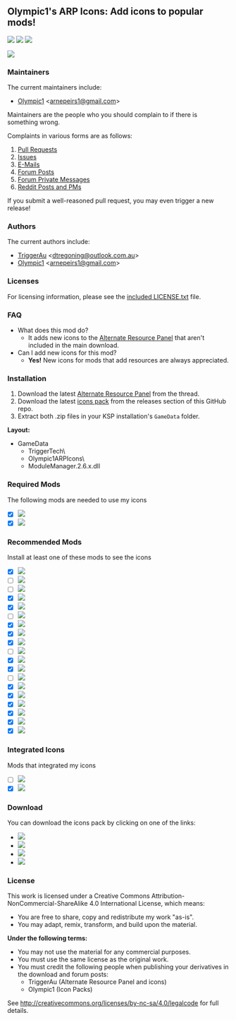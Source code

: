 ## Olympic1's ARP Icons: Add icons to popular mods!
[![][shield:support-ksp]][KSP:website]
[![][shield:support-ckan]][thread:ckan]
[![][shield:license-cc]][ICONS:license]

[![][ICONS:logo]][ICONS:thread]

### Maintainers
The current maintainers include:
  * [Olympic1][Olympic1] \<<arnepeirs1@gmail.com>\>

Maintainers are the people who you should complain to if there is something wrong.

Complaints in various forms are as follows:

  1. [Pull Requests][ICONS:pulls]
  2. [Issues][ICONS:issues]
  3. [E-Mails][ICONS:email]
  4. [Forum Posts][ICONS:thread]
  5. [Forum Private Messages][ICONS:message]
  6. [Reddit Posts and PMs][ICONS:reddit]

If you submit a well-reasoned pull request, you may even trigger a new release!

### Authors
The current authors include:
  * [TriggerAu][TriggerAu] \<<dtregoning@outlook.com.au>\>
  * [Olympic1][Olympic1] \<<arnepeirs1@gmail.com>\>

### Licenses
For licensing information, please see the [included LICENSE.txt][ICONS:license] file.

### FAQ
  * What does this mod do?
    * It adds new icons to the [Alternate Resource Panel][thread:arp] that aren't included in the main download.
  * Can I add new icons for this mod?
    * **Yes!** New icons for mods that add resources are always appreciated.

### Installation
  1. Download the latest [Alternate Resource Panel][thread:arp] from the thread.
  2. Download the latest [icons pack][ICONS:rel-github] from the releases section of this GitHub repo.
  3. Extract both .zip files in your KSP installation's `GameData` folder.

**Layout:**
  * GameData
    * TriggerTech\
    * Olympic1ARPIcons\
    * ModuleManager.2.6.x.dll

### Required Mods
The following mods are needed to use my icons
  * [x] [![][shield:support-arp]][thread:arp]
  * [x] [![][shield:support-mm]][thread:mm]

### Recommended Mods
Install at least one of these mods to see the icons
  * [x] [![][shield:support-crp]][thread:crp]
  * [ ] [![][shield:support-di]][thread:di]
  * [ ] [![][shield:support-dr]][thread:dr]
  * [x] [![][shield:support-epl]][thread:epl]
  * [x] [![][shield:support-ftt]][thread:ftt]
  * [ ] [![][shield:support-ics]][thread:ics]
  * [x] [![][shield:support-kar]][thread:kar]
  * [x] [![][shield:support-kar+]][thread:kar+]
  * [x] [![][shield:support-kr]][thread:kr]
  * [ ] [![][shield:support-mc]][thread:mc]
  * [x] [![][shield:support-mks-lite]][thread:mks-lite]
  * [x] [![][shield:support-nr]][thread:nr]
  * [ ] [![][shield:support-snacks]][thread:snacks]
  * [x] [![][shield:support-sr]][thread:sr]
  * [x] [![][shield:support-exp]][thread:exp]
  * [x] [![][shield:support-uks]][thread:uks]
  * [x] [![][shield:support-ls]][thread:ls]
  * [x] [![][shield:support-srv]][thread:srv]
  * [x] [![][shield:support-warp]][thread:warp]

### Integrated Icons
Mods that integrated my icons
  * [ ] [![][shield:support-bm]][thread:bm]
  * [x] [![][shield:support-df]][thread:df]

### Download
You can download the icons pack by clicking on one of the links:
  * [![][image:rel-dropbox]][ICONS:rel-dropbox]
  * [![][image:rel-github]][ICONS:rel-github]
  * [![][image:rel-kerbalstuff]][ICONS:rel-kerbalstuff]
  * [![][image:rel-ckan]][ICONS:rel-ckan]

### License
This work is licensed under a Creative Commons Attribution-NonCommercial-ShareAlike 4.0 International License, which means:
  * You are free to share, copy and redistribute my work "as-is".
  * You may adapt, remix, transform, and build upon the material.

**Under the following terms:**
  * You may not use the material for any commercial purposes.
  * You must use the same license as the original work.
  * You must credit the following people when publishing your derivatives in the download and forum posts:
    * TriggerAu (Alternate Resource Panel and icons)
    * Olympic1 (Icon Packs)

See http://creativecommons.org/licenses/by-nc-sa/4.0/legalcode for full details.



[KSP:website]: http://kerbalspaceprogram.com/
[thread:ckan]: http://forum.kerbalspaceprogram.com/threads/100067
[ICONS:license]: http://github.com/Olympic1/Icon_Packs_KSP/blob/master/LICENSE_AlternateResourcePanel.txt

[shield:support-ksp]: http://img.shields.io/badge/KSP-v1.0.x-green.svg
[shield:support-ckan]: http://img.shields.io/badge/CKAN-Indexed-brightgreen.svg
[shield:license-cc]: http://img.shields.io/badge/License-CC%20BY--NC--SA%204.0-blue.svg

[ICONS:logo]: http://i62.tinypic.com/2qltqad.png

[Olympic1]: http://forum.kerbalspaceprogram.com/members/81815
[TriggerAu]: http://forum.kerbalspaceprogram.com/members/59550

[ICONS:pulls]: http://github.com/Olympic1/Icon_Packs_KSP/pulls
[ICONS:issues]: http://github.com/Olympic1/Icon_Packs_KSP/issues
[ICONS:email]: mailto:arnepeirs1@gmail.com
[ICONS:thread]: http://forum.kerbalspaceprogram.com/threads/102980
[ICONS:message]: http://forum.kerbalspaceprogram.com/private.php?do=newpm&u=81815
[ICONS:reddit]: http://www.reddit.com/r/KerbalSpaceProgram

[thread:arp]: http://forum.kerbalspaceprogram.com/threads/60227
[thread:mm]: http://forum.kerbalspaceprogram.com/threads/55219
[thread:crp]: http://forum.kerbalspaceprogram.com/threads/91998
[thread:di]: http://forum.kerbalspaceprogram.com/threads/81794
[thread:dr]: http://forum.kerbalspaceprogram.com/threads/54954
[thread:epl]: http://forum.kerbalspaceprogram.com/threads/59545
[thread:ftt]: http://forum.kerbalspaceprogram.com/threads/91706
[thread:ics]: http://forum.kerbalspaceprogram.com/threads/82084
[thread:kar]: http://forum.kerbalspaceprogram.com/threads/89401
[thread:kar+]: http://forum.kerbalspaceprogram.com/threads/93054
[thread:kr]: http://forum.kerbalspaceprogram.com/threads/133186
[thread:mc]: http://forum.kerbalspaceprogram.com/threads/43645
[thread:mks-lite]: http://forum.kerbalspaceprogram.com/threads/135640
[thread:nr]: http://forum.kerbalspaceprogram.com/threads/135061
[thread:snacks]: http://forum.kerbalspaceprogram.com/threads/90841
[thread:sr]: http://forum.kerbalspaceprogram.com/threads/102502
[thread:exp]: http://forum.kerbalspaceprogram.com/threads/86695
[thread:uks]: http://forum.kerbalspaceprogram.com/threads/79588
[thread:ls]: http://forum.kerbalspaceprogram.com/threads/116790
[thread:srv]: http://forum.kerbalspaceprogram.com/threads/84359
[thread:warp]: http://forum.kerbalspaceprogram.com/threads/100798
[thread:bm]: http://forum.kerbalspaceprogram.com/threads/53009
[thread:df]: http://forum.kerbalspaceprogram.com/threads/124720

[shield:support-arp]: http://img.shields.io/badge/KSP%20Alternate%20Resource%20Panel-v2.7.3.0-299bc7.svg
[shield:support-mm]: http://img.shields.io/badge/ModuleManager-v2.6.x-40b7c0.svg
[shield:support-crp]: http://img.shields.io/badge/Community%20Resource%20Pack-v0.4.5.0-c5c09f.svg
[shield:support-di]: http://img.shields.io/badge/Dang%20It-v0.6.1-blue.svg
[shield:support-dr]: http://img.shields.io/badge/Deadly%20Reentry-v7.2.2-red.svg
[shield:support-epl]: http://img.shields.io/badge/Extraplanetary%20Launchpads-v5.2.92-orange.svg
[shield:support-ftt]: http://img.shields.io/badge/Freight%20Transport%20Technologies-v0.4.2.0-yellow.svg
[shield:support-ics]: http://img.shields.io/badge/Ioncross%20Crew%20Support-v1.20.1-34c566.svg
[shield:support-kar]: http://img.shields.io/badge/Karbonite-v0.6.6.0-000000.svg
[shield:support-kar+]: http://img.shields.io/badge/Karbonite%20Plus-v0.5.2.0-lightgrey.svg
[shield:support-kr]: http://img.shields.io/badge/Karibou%20Rover-v0.1.1.0-784421.svg
[shield:support-mc]: http://img.shields.io/badge/Mission%20Controller%202-v1.23.0-50b2bc.svg
[shield:support-mks-lite]: http://img.shields.io/badge/MKS--Lite-v0.1.0.0-ff9955.svg
[shield:support-nr]: http://img.shields.io/badge/Nuclear%20Rockets-v0.1.1.0-3cdc28.svg
[shield:support-snacks]: http://img.shields.io/badge/Snacks-v0.3.5-a99b13.svg
[shield:support-sr]: http://img.shields.io/badge/Sounding%20Rockets-v0.3.1.0-be7272.svg
[shield:support-exp]: http://img.shields.io/badge/USI%20Exploration%20Pack-v0.4.3.0-206261.svg
[shield:support-uks]: http://img.shields.io/badge/USI%20Kolonization%20Systems%20(MKS/OKS)-v0.31.12.0-7c69c0.svg
[shield:support-ls]: http://img.shields.io/badge/USI%20Life%20Support-v0.1.4.0-green.svg
[shield:support-srv]: http://img.shields.io/badge/USI%20Survivability%20Pack-v0.3.3.0-576935.svg
[shield:support-warp]: http://img.shields.io/badge/Warp%20Drive-v0.3.1.0-7d617d.svg
[shield:support-bm]: http://img.shields.io/badge/BioMass-v0.9.2.1-green.svg
[shield:support-df]: http://img.shields.io/badge/DeepFreeze%20Continued-v0.19.3.0-acdadf.svg

[ICONS:rel-dropbox]: http://www.dropbox.com/s/otqbtd784kxfucp/Olympic1ARPIcons_v0.7.2.zip
[ICONS:rel-github]: http://github.com/Olympic1/Icon_Packs_KSP/releases/latest
[ICONS:rel-kerbalstuff]: http://kerbalstuff.com/mod/1095/Olympic1%27s%20ARP%20Icons
[ICONS:rel-ckan]: http://forum.kerbalspaceprogram.com/threads/100067

[image:rel-dropbox]: http://i60.tinypic.com/70jj43.jpg
[image:rel-github]: http://i59.tinypic.com/2i11u2d.jpg
[image:rel-kerbalstuff]: http://i59.tinypic.com/rs623o.jpg
[image:rel-ckan]: http://i59.tinypic.com/jidcvk.jpg
